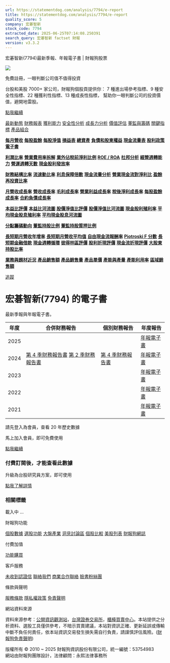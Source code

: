 ```yaml
---
url: https://statementdog.com/analysis/7794/e-report
title: https://statementdog.com/analysis/7794/e-report
quality_score: 5
company: 宏碁智新
stock_code: 7794
extracted_date: 2025-06-25T07:14:08.250391
search_query: 宏碁智新 factset 財報
version: v3.3.2
---
```


宏碁智新(7794)最新季報、年報電子書 | 財報狗股票















![](https://www.facebook.com/tr?id=1265443774131605&ev=PageView&noscript=1)













































































免費註冊，一眼判斷公司值不值得投資

台股和美股 7000+ 家公司，財報狗個股頁提供你：
7 種進出場參考指標、9 種安全性指標、22 種獲利性指標、13 種成長性指標，
幫助你一眼判斷公司的投資價值，避開地雷股。

[點我繼續](/users/sign_up)

[最新動態](/analysis/7794)
[財務報表](/analysis/7794/monthly-revenue)
[獲利能力](/analysis/7794/profit-margin)
[安全性分析](/analysis/7794/financial-structure-ratio)
[成長力分析](/analysis/7794/monthly-revenue-growth-rate)
[價值評估](/analysis/7794/pe)
[董監與籌碼](/analysis/7794/broker-trading)
[關鍵指標](/analysis/7794/long-term-and-short-term-monthly-revenue-yoy)
[產品組合](/analysis/7794/ai-search)

[**每月營收**](/analysis/7794/monthly-revenue)
[**每股盈餘**](/analysis/7794/eps)
[**每股淨值**](/analysis/7794/nav)
[**損益表**](/analysis/7794/income-statement)
[**總資產**](/analysis/7794/assets)
[**負債和股東權益**](/analysis/7794/liabilities-and-equity)
[**現金流量表**](/analysis/7794/cash-flow-statement)
[**股利政策**](/analysis/7794/dividend-policy)
[**電子書**](/analysis/7794/e-report)

[**利潤比率**](/analysis/7794/profit-margin)
[**營業費用率拆解**](/analysis/7794/operating-expense-ratio)
[**業外佔稅前淨利比例**](/analysis/7794/non-operating-income-to-profit-before-tax)
[**ROE / ROA**](/analysis/7794/roe-roa)
[**杜邦分析**](/analysis/7794/du-pont-analysis)
[**經營週轉能力**](/analysis/7794/turnover-ratio)
[**營運週轉天數**](/analysis/7794/turnover-days)
[**現金股利發放率**](/analysis/7794/dividend-payout-ratio)

[**財務結構比率**](/analysis/7794/financial-structure-ratio)
[**流速動比率**](/analysis/7794/current-ratio-and-quick-ratio)
[**利息保障倍數**](/analysis/7794/interest-coverage-ratio)
[**現金流量分析**](/analysis/7794/cash-flow-analysis)
[**營業現金流對淨利比**](/analysis/7794/operating-cash-flow-to-net-income-ratio)
[**盈餘再投資比率**](/analysis/7794/reinvestment-rate)

[**月營收成長率**](/analysis/7794/monthly-revenue-growth-rate)
[**營收成長率**](/analysis/7794/revenue-growth-rate)
[**毛利成長率**](/analysis/7794/gross-profit-growth-rate)
[**營業利益成長率**](/analysis/7794/operating-income-growth-rate)
[**稅後淨利成長率**](/analysis/7794/net-income-growth-rate)
[**每股盈餘成長率**](/analysis/7794/eps-growth-rate)
[**合約負債成長率**](/analysis/7794/current-contract-liabilities-growth-rate)

[**本益比評價**](/analysis/7794/pe)
[**本益比河流圖**](/analysis/7794/pe-band)
[**股價淨值比評價**](/analysis/7794/pb)
[**股價淨值比河流圖**](/analysis/7794/pb-band)
[**現金股利殖利率**](/analysis/7794/dividend-yield)
[**平均現金股息殖利率**](/analysis/7794/average-dividend-yield)
[**平均現金股息河流圖**](/analysis/7794/average-dividend-yield-band)

[**分點籌碼動向**](/analysis/7794/broker-trading)
[**董監持股比例**](/analysis/7794/board-members-and-supervisors-shares-to-shares-outstanding-ratio)
[**董監持股質押比例**](/analysis/7794/pledging-ratio-of-board-members-and-supervisors)

[**長短期月營收年增率**](/analysis/7794/long-term-and-short-term-monthly-revenue-yoy)
[**長短期月營收平均值**](/analysis/7794/average-long-term-and-short-term-monthly-revenue)
[**自由現金流報酬率**](/analysis/7794/croic)
[**Piotroski F 分數**](/analysis/7794/piotroski-f-score)
[**長短期金融借款**](/analysis/7794/financial-borrowing)
[**現金週轉循環**](/analysis/7794/cash-conversion-cycle)
[**彼得林區評價**](/analysis/7794/peter-lynch-valuation)
[**股利折現評價**](/analysis/7794/dividend-discount-valuation)
[**現金流折現評價**](/analysis/7794/dcf-valuation)
[**大股東持股比率**](/analysis/7794/majority-shareholders-share-ratio)

[**業務與題材近況**](/analysis/7794/ai-search)
[**產品銷售額**](/analysis/7794/product-sales-figure)
[**產品銷售量**](/analysis/7794/product-sales-volume)
[**產品單價**](/analysis/7794/product-unit-price)
[**產能與產量**](/analysis/7794/production-capacity)
[**產能利用率**](/analysis/7794/production-capacity-utilization)
[**區域銷售額**](/analysis/7794/product-regional-sales)

[追蹤](/users/sign_up)

# 宏碁智新(7794) 的電子書

最新季報與年報電子書。

| 年度 | 合併財務報告 | 個別財務報告 | 年度報告 |
| --- | --- | --- | --- |
| 2025 |  |  | [年報電子書](/analysis) |
| 2024 | [第 4 季財務報告書](https://doc.twse.com.tw/server-java/t57sb01?co_id=7794&colorchg=1&kind=A&step=9&filename=202404_7794_AI1.pdf)  [第 2 季財務報告書](https://doc.twse.com.tw/server-java/t57sb01?co_id=7794&colorchg=1&kind=A&step=9&filename=202402_7794_AI1.pdf) | [第 4 季財務報告書](https://doc.twse.com.tw/server-java/t57sb01?co_id=7794&colorchg=1&kind=A&step=9&filename=202404_7794_AI3.pdf) | [年報電子書](https://doc.twse.com.tw/server-java/t57sb01?co_id=7794&colorchg=1&kind=F&step=9&filename=2024_7794_20250605F04.pdf) |
| 2023 |  |  | [年報電子書](/analysis) |
| 2022 |  |  | [年報電子書](/analysis) |
| 2021 |  |  | [年報電子書](/analysis) |

請先登入為會員，查看 20 年歷史數據

馬上加入會員，即可免費使用

[點我繼續](/users/sign_up)

### 付費訂閱後，才能查看此數據

升級為台股研究員方案，即可使用

[點我了解詳情](/pricing)

### 相關標籤

載入中 ...





財報狗功能

[個股數據](/analysis)
[選股功能](/screeners)
[大盤產業](/taiex)
[洞見討論區](/insight)
[個股比較](/compare/tpe)
[美股列表](/us-stock-list)
[財報狗網誌](/blog/)

付費加值

[功能購買](/pricing)

客戶服務

[未收到認證信](/users/recv_auth_fail)
[聯絡我們](/contact)
[商業合作聯絡](/contact)
[臉書粉絲團](//www.facebook.com/statementdog)

條款與聲明

[服務條款](/law/tos)
[隱私權政策](/law/privacy)
[免責聲明](/law/disclaimer)

網站資料來源

資料來源参考：[公開資訊觀測站](http://mops.twse.com.tw/mops/web/index)，[台灣證券交易所](http://www.tse.com.tw/)，[櫃檯買賣中心](http://www.otc.org.tw/)。本站提供之分析資料、選股工具僅供參考，不暗示買賣建議，本站對資訊正確、更新延誤或傳輸中斷不負任何責任，依本站資訊交易發生損失需自行負責，請謹慎評估風險。([財報狗免責聲明](/law/disclaimer))

版權所有 © 2010 ~ 2025 財報狗資訊股份有限公司，統一編號：53754983  
網站由財報狗團隊設計，法律顧問：永熙法律事務所